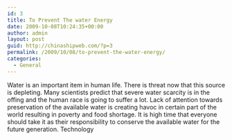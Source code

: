 ```yaml
---
id: 3
title: To Prevent The water Energy
date: 2009-10-08T10:24:35+00:00
author: admin
layout: post
guid: http://chinashipweb.com/?p=3
permalink: /2009/10/08/to-prevent-the-water-energy/
categories:
  - General
---
```

Water is an important item in human life. There is threat now that this source is depleting. Many scientists predict that severe water scarcity is in the offing and the human race is going to suffer a lot. Lack of attention towards preservation of the available water is creating havoc in certain part of the world resulting in poverty and food shortage. It is high time that everyone should take it as their responsibility to conserve the available water for the future generation. Technology